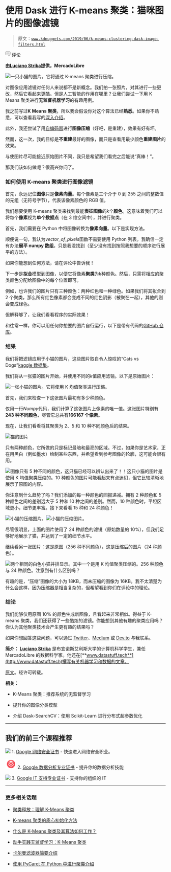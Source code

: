 # 使用 Dask 进行 K-means 聚类：猫咪图片的图像滤镜

> 原文：[`www.kdnuggets.com/2019/06/k-means-clustering-dask-image-filters.html`](https://www.kdnuggets.com/2019/06/k-means-clustering-dask-image-filters.html)

![c](img/3d9c022da2d331bb56691a9617b91b90.png) 评论

**由[Luciano Strika](http://www.datastuff.tech)提供，MercadoLibre**

![一只小猫的图片。它将通过 K-means 聚类进行压缩。](img/d0f4d993a98270043bb07a9e804b179d.png)

对图像应用滤镜对任何人来说都不是新概念。我们拍一张照片，对其进行一些更改，然后它看起来更酷。但是人工智能的作用在哪里？让我们尝试一下用 K Means 聚类进行**无监督机器学习**的有趣用例。

我之前写过**K Means 聚类**，所以我会假设你对这个算法已经**熟悉**。如果你不熟悉，可以查看我写的[深入介绍](http://www.datastuff.tech/machine-learning/k-means-clustering-unsupervised-learning-for-recommender-systems/)。

此外，我还尝试了用[自编码器](http://www.datastuff.tech/machine-learning/autoencoder-deep-learning-tensorflow-eager-api-keras/)进行**图像压缩**（好吧，是重建），效果有好有坏。

然而，这一次，我的目标是**不重建**最好的图像，而只是查看用最少颜色**重建图片**的效果。

与使图片尽可能接近原始图片不同，我只是希望我们看完之后能说“真棒！”。

那我们该如何做呢？很高兴你问了。

### 如何使用 K-means 聚类进行图像滤镜

首先，永远记住**图像**只是**像素向量**。每个像素是三个介于 0 到 255 之间的整数值的元组（无符号字节），代表该像素颜色的 RGB 值。

我们想要使用 K-means 聚类来找到最能**表征图像**的*k*个**颜色**。这意味着我们可以将每个**像素**视为**单个数据点**（在 3 维空间中），并进行聚类。

首先，我们需要在 Python 中将图像转换为**像素向量**。以下是实现方法。

顺便说一句，我认为*vector_of_pixels*函数不需要使用 Python 列表。我确信一定有办法**展平 numpy 数组**，只是我没找到（至少没有找到按照我想要的顺序进行展平的方法）。

如果你能想到任何方法，请在评论中告诉我！

下一步是**拟合**模型到图像，以便它将像素**聚类**为*k*种颜色。然后，只需将相应的聚类颜色分配给图像中的每个位置即可。

例如，也许我们的图片只有三种颜色：两种红色和一种绿色。如果我们将其拟合到 2 个聚类，那么所有红色像素都会变成不同的红色阴影（被聚在一起），其他的则会变成绿色。

但解释够了，让我们看看程序的实际效果！

和往常一样，你可以用任何你想要的图片自行运行，以下是带有代码的[GitHub 仓库](https://github.com/StrikingLoo/K-means-image-compression)。

### 结果

我们将把滤镜应用于小猫的图片，这些图片取自令人惊叹的“Cats vs Dogs”[kaggle 数据集](https://www.kaggle.com/c/dogs-vs-cats)。

我们将从一张猫的图片开始，并使用不同的*k*值应用滤镜。以下是原始图片：

![一张小猫的图片。它将使用 K 均值聚类进行压缩。](img/02437fb057943adcc789ae8c047b6b57.png)

首先，我们来检查一下这张图片最初有多少种颜色。

仅用一行*Numpy*代码，我们计算了这张图片上像素的唯一值。这张图片特别有**243 种不同颜色**，尽管它总共有**166167 个像素**。

现在，让我们看看将其聚类为 2、5 和 10 种不同颜色后的结果。

![猫的图片](img/6abccd2057d9dfedb5424988395cf7d6.png)

只有两种颜色，它所做的只是标记最暗和最亮的区域。不过，如果你是艺术家，正在用黑白（例如墨水）绘制某些东西，并希望看到参考图像的轮廓，这可能会很有用。

![图像](img/55971350b7a0f1861ef6c9fc9935b1d4.png)只有 5 种不同的颜色，这只猫已经可以辨认出来了！！这只小猫的图片是使用 K 均值聚类压缩的。10 种颜色的图片可能看起来有点迷幻，但它比较清晰地展示了原图的内容。

你注意到什么趋势了吗？我们添加的每一种颜色的回报递减。拥有 2 种颜色和 5 种颜色之间的差别远大于 5 种和 10 种之间的差别。然而，10 种颜色时，平坦区域更小，细节更丰富。接下来看看 15 种和 24 种颜色！

![小猫的压缩图片。](img/a048d65e65c7bdbbe0a10aeffb618639.png)![小猫的压缩图片。](img/3054055891015af45daf4acd7511ce6c.png)

尽管很明显，上面的图片使用了 24 种颜色的滤镜（原始数量的 10%），但我们足够好地展示了猫，并达到了一定的细节水平。

继续看另一张图片：这是原图（256 种不同颜色），这是压缩后的图片（24 种颜色）。

![两个相同的白色小猫并排显示。其中一个是用 K 均值聚类压缩的。](img/c424ebe8bd42fd56e98c70ef317bcb56.png)256 种颜色与 24 种颜色。注意到有什么区别吗？

有趣的是，“压缩”图像的大小为 18KB，而未压缩的图像为 16KB。我不太清楚为什么会这样，因为压缩器是相当复杂的，但希望看到你们在评论中的理论。

### 结论

我们能够仅用原图 10% 的颜色生成新图像，且看起来非常相似。得益于 K-means 聚类，我们还获得了一些酷炫的滤镜。你能想到其他有趣的聚类应用吗？你认为其他聚类技术会产生更有趣的结果吗？

如果你想回答这些问题，可以通过 [Twitter](https://twitter.com/strikingloo)、[Medium](https://medium.com/@strikingloo) 或 [Dev.to](http://www.dev.to/strikingloo) 与我联系。

**简介： [Luciano Strika](http://www.datastuff.tech)** 是布宜诺斯艾利斯大学的计算机科学学生，兼任 MercadoLibre 的数据科学家。他还在[**www.datastuff.tech**](http://www.datastuff.tech)撰写有关机器学习和数据的文章。

[原文](http://www.datastuff.tech/machine-learning/k-means-clustering-with-dask-editing-pictures-of-kittens)。经许可转载。

**相关：**

+   K-Means 聚类：推荐系统的无监督学习

+   提升你的图像分类模型

+   介绍 Dask-SearchCV：使用 Scikit-Learn 进行分布式超参数优化

* * *

## 我们的前三个课程推荐

![](img/0244c01ba9267c002ef39d4907e0b8fb.png) 1\. [Google 网络安全证书](https://www.kdnuggets.com/google-cybersecurity) - 快速进入网络安全职业。

![](img/e225c49c3c91745821c8c0368bf04711.png) 2\. [Google 数据分析专业证书](https://www.kdnuggets.com/google-data-analytics) - 提升你的数据分析技能

![](img/0244c01ba9267c002ef39d4907e0b8fb.png) 3\. [Google IT 支持专业证书](https://www.kdnuggets.com/google-itsupport) - 支持你的组织的 IT

* * *

### 更多相关话题

+   [聚类释放：理解 K-Means 聚类](https://www.kdnuggets.com/2023/07/clustering-unleashed-understanding-kmeans-clustering.html)

+   [K-means 聚类的质心初始化方法](https://www.kdnuggets.com/2020/06/centroid-initialization-k-means-clustering.html)

+   [什么是 K-Means 聚类及其算法如何工作？](https://www.kdnuggets.com/2023/05/kmeans-clustering-algorithm-work.html)

+   [动手实践无监督学习：K-Means 聚类](https://www.kdnuggets.com/handson-with-unsupervised-learning-kmeans-clustering)

+   [卡尔曼滤波器简要介绍](https://www.kdnuggets.com/2022/12/brief-introduction-kalman-filters.html)

+   [使用 PyCaret 在 Python 中进行聚类介绍](https://www.kdnuggets.com/2021/12/introduction-clustering-python-pycaret.html)
